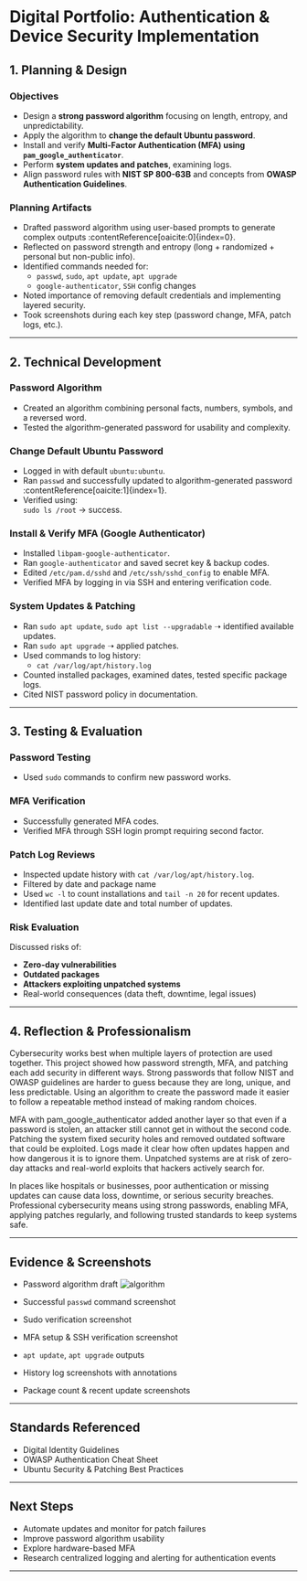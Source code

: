 # **Digital Portfolio: Authentication & Device Security Implementation**

## **1. Planning & Design**

### Objectives
- Design a **strong password algorithm** focusing on length, entropy, and unpredictability.
- Apply the algorithm to **change the default Ubuntu password**.
- Install and verify **Multi-Factor Authentication (MFA) using `pam_google_authenticator`**.
- Perform **system updates and patches**, examining logs.
- Align password rules with **NIST SP 800-63B** and concepts from **OWASP Authentication Guidelines**.

### Planning Artifacts
- Drafted password algorithm using user-based prompts to generate complex outputs :contentReference[oaicite:0]{index=0}.
- Reflected on password strength and entropy (long + randomized + personal but non-public info).
- Identified commands needed for:
  - `passwd`, `sudo`, `apt update`, `apt upgrade`
  - `google-authenticator`, `SSH` config changes
- Noted importance of removing default credentials and implementing layered security.
- Took screenshots during each key step (password change, MFA, patch logs, etc.).

---

## **2. Technical Development**

### Password Algorithm
- Created an algorithm combining personal facts, numbers, symbols, and a reversed word.
- Tested the algorithm-generated password for usability and complexity.

### Change Default Ubuntu Password
- Logged in with default `ubuntu:ubuntu`.
- Ran `passwd` and successfully updated to algorithm-generated password :contentReference[oaicite:1]{index=1}.
- Verified using:  
  `sudo ls /root` → success.

### Install & Verify MFA (Google Authenticator)
- Installed `libpam-google-authenticator`.
- Ran `google-authenticator` and saved secret key & backup codes.
- Edited `/etc/pam.d/sshd` and `/etc/ssh/sshd_config` to enable MFA.
- Verified MFA by logging in via SSH and entering verification code.

### System Updates & Patching
- Ran `sudo apt update`, `sudo apt list --upgradable` ➝ identified available updates.
- Ran `sudo apt upgrade` ➝ applied patches.
- Used commands to log history:
  - `cat /var/log/apt/history.log`
- Counted installed packages, examined dates, tested specific package logs.
- Cited NIST password policy in documentation.

---

## **3. Testing & Evaluation**

### Password Testing
- Used `sudo` commands to confirm new password works.

### MFA Verification
- Successfully generated MFA codes.
- Verified MFA through SSH login prompt requiring second factor.

### Patch Log Reviews
- Inspected update history with `cat /var/log/apt/history.log`.
- Filtered by date and package name 
- Used `wc -l` to count installations and `tail -n 20` for recent updates.
- Identified last update date and total number of updates.

### Risk Evaluation
Discussed risks of:
- **Zero-day vulnerabilities**
- **Outdated packages**
- **Attackers exploiting unpatched systems**
- Real-world consequences (data theft, downtime, legal issues)

---

## **4. Reflection & Professionalism**

Cybersecurity works best when multiple layers of protection are used together. This project showed how password strength, MFA, and patching each add security in different ways. Strong passwords that follow NIST and OWASP guidelines are harder to guess because they are long, unique, and less predictable. Using an algorithm to create the password made it easier to follow a repeatable method instead of making random choices.

MFA with pam_google_authenticator added another layer so that even if a password is stolen, an attacker still cannot get in without the second code. Patching the system fixed security holes and removed outdated software that could be exploited. Logs made it clear how often updates happen and how dangerous it is to ignore them. Unpatched systems are at risk of zero-day attacks and real-world exploits that hackers actively search for.

In places like hospitals or businesses, poor authentication or missing updates can cause data loss, downtime, or serious security breaches. Professional cybersecurity means using strong passwords, enabling MFA, applying patches regularly, and following trusted standards to keep systems safe.

---

## Evidence & Screenshots 
- Password algorithm draft
![algorithm](algorithm.png)
- Successful `passwd` command screenshot

- Sudo verification screenshot

- MFA setup & SSH verification screenshot

- `apt update`, `apt upgrade` outputs

- History log screenshots with annotations

- Package count & recent update screenshots


---

## **Standards Referenced**
- Digital Identity Guidelines 
- OWASP Authentication Cheat Sheet
- Ubuntu Security & Patching Best Practices

---

## Next Steps
- Automate updates and monitor for patch failures
- Improve password algorithm usability
- Explore hardware-based MFA 
- Research centralized logging and alerting for authentication events

---
